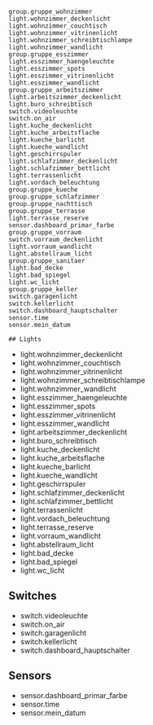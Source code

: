    group.gruppe_wohnzimmer
    light.wohnzimmer_deckenlicht
    light.wohnzimmer_couchtisch
    light.wohnzimmer_vitrinenlicht
    light.wohnzimmer_schreibtischlampe
    light.wohnzimmer_wandlicht
    group.gruppe_esszimmer
    light.esszimmer_haengeleuchte
    light.esszimmer_spots
    light.esszimmer_vitrinenlicht
    light.esszimmer_wandlicht
    group.gruppe_arbeitszimmer
    light.arbeitszimmer_deckenlicht
    light.buro_schreibtisch
    switch.videoleuchte
    switch.on_air
    light.kuche_deckenlicht
    light.kuche_arbeitsflache
    light.kueche_barlicht
    light.kueche_wandlicht
    light.geschirrspuler
    light.schlafzimmer_deckenlicht
    light.schlafzimmer_bettlicht
    light.terrassenlicht
    light.vordach_beleuchtung
    group.gruppe_kueche
    group.gruppe_schlafzimmer
    group.gruppe_nachttisch
    group.gruppe_terrasse
    light.terrasse_reserve
    sensor.dashboard_primar_farbe
    group.gruppe_vorraum
    switch.vorraum_deckenlicht
    light.vorraum_wandlicht
    light.abstellraum_licht
    group.gruppe_sanitaer
    light.bad_decke
    light.bad_spiegel
    light.wc_licht
    group.gruppe_keller
    switch.garagenlicht
    switch.kellerlicht
    switch.dashboard_hauptschalter
    sensor.time
    sensor.mein_datum

    ## Lights
* light.wohnzimmer_deckenlicht
* light.wohnzimmer_couchtisch
* light.wohnzimmer_vitrinenlicht
* light.wohnzimmer_schreibtischlampe
* light.wohnzimmer_wandlicht
* light.esszimmer_haengeleuchte
* light.esszimmer_spots
* light.esszimmer_vitrinenlicht
* light.esszimmer_wandlicht
* light.arbeitszimmer_deckenlicht
* light.buro_schreibtisch
* light.kuche_deckenlicht
* light.kuche_arbeitsflache
* light.kueche_barlicht
* light.kueche_wandlicht
* light.geschirrspuler
* light.schlafzimmer_deckenlicht
* light.schlafzimmer_bettlicht
* light.terrassenlicht
* light.vordach_beleuchtung
* light.terrasse_reserve
* light.vorraum_wandlicht
* light.abstellraum_licht
* light.bad_decke
* light.bad_spiegel
* light.wc_licht

## Switches
* switch.videoleuchte
* switch.on_air
* switch.garagenlicht
* switch.kellerlicht
* switch.dashboard_hauptschalter

## Sensors
* sensor.dashboard_primar_farbe
* sensor.time
* sensor.mein_datum
